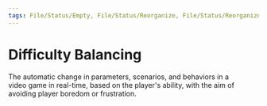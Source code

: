 ```yaml
---
tags: File/Status/Empty, File/Status/Reorganize, File/Status/Reorganize, File/Status/Recategorize, File/Status/Summarize, File/Status/Structuralize
---
```


# Difficulty Balancing


The automatic change in parameters, scenarios, and behaviors in a video game in real-time, based on the player's ability, with the aim of avoiding player boredom or frustration.


